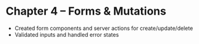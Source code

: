 # Chapter 4 – Forms & Mutations
- Created form components and server actions for create/update/delete
- Validated inputs and handled error states
